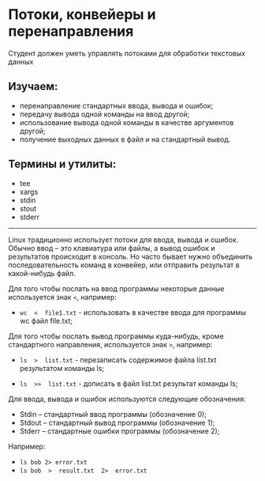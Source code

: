 # Потоки, конвейеры и перенаправления

Студент должен уметь управлять потоками для обработки текстовых данных

## Изучаем:

- перенаправление стандартных ввода, вывода и ошибок;
- передачу вывода одной команды на ввод другой;
- использование вывода одной команды в качестве аргументов другой;
- получение выходных данных в файл и на стандартный вывод.

## Термины и утилиты:       

- tee
- xargs
- stdin
- stout
- stderr

---

Linux традиционно использует потоки для ввода, вывода и ошибок. Обычно ввод – это клавиатура или файлы, а вывод ошибок и результатов происходит в консоль. Но часто бывает нужно объединить последовательность команд в конвейер, или отправить результат в какой-нибудь файл.

Для того чтобы послать на ввод программы некоторые данные используется знак `<`, например:

- `wc  <  file1.txt`         - использовать в качестве ввода для программы wc файл file.txt;

Для того чтобы послать вывод программы куда-нибудь, кроме стандартного направления, используется знак `>`, например:

- `ls  >  list.txt`  - перезаписать содержимое файла list.txt результатом команды ls;

- `ls  >>  list.txt`  - дописать в файл list.txt результат команды ls;

Для ввода, вывода и ошибок используются следующие обозначения:

- Stdin         – стандартный ввод программы (обозначение 0);
- Stdout         – стандартный вывод программы (обозначение 1);
- Stderr          – стандартные ошибки программы (обозначение 2);

Например:

- `ls bob 2> error.txt`
- `ls bob  >  result.txt  2>  error.txt`